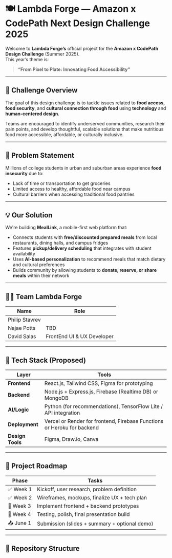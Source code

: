 # 🍽️ Lambda Forge — Amazon x CodePath Next Design Challenge 2025

Welcome to **Lambda Forge’s** official project for the **Amazon x CodePath Design Challenge** (Summer 2025).  
This year’s theme is:

> **“From Pixel to Plate: Innovating Food Accessibility”**

---

## 🧠 Challenge Overview
The goal of this design challenge is to tackle issues related to **food access, food security**, and **cultural connection through food** using **technology** and **human-centered design**.

Teams are encouraged to identify underserved communities, research their pain points, and develop thoughtful, scalable solutions that make nutritious food more accessible, affordable, or culturally inclusive.

---

## 🎯 Problem Statement

Millions of college students in urban and suburban areas experience **food insecurity** due to:
- Lack of time or transportation to get groceries
- Limited access to healthy, affordable food near campus
- Cultural barriers when accessing traditional food pantries

---

## 💡 Our Solution

We're building **MealLink**, a mobile-first web platform that:
- Connects students with **free/discounted prepared meals** from local restaurants, dining halls, and campus fridges  
- Features **pickup/delivery scheduling** that integrates with student availability  
- Uses **AI-based personalization** to recommend meals that match dietary and cultural preferences  
- Builds community by allowing students to **donate, reserve, or share meals** within their network

---

## 🧑‍💻 Team Lambda Forge

| Name | Role |
|------|------|
| Philip Stavrev | |
| Najae Potts | TBD |
| David Salas | FrontEnd UI & UX Developer |

---

## 🔨 Tech Stack (Proposed)

| Layer | Tools |
|-------|-------|
| **Frontend** | React.js, Tailwind CSS, Figma for prototyping |
| **Backend** | Node.js + Express.js, Firebase (Realtime DB) or MongoDB |
| **AI/Logic** | Python (for recommendations), TensorFlow Lite / API integration |
| **Deployment** | Vercel or Render for frontend, Firebase Functions or Heroku for backend |
| **Design Tools** | Figma, Draw.io, Canva |

---

## 🧭 Project Roadmap

| Phase | Tasks |
|-------|-------|
| ✅ Week 1 | Kickoff, user research, problem definition |
| ✅ Week 2 | Wireframes, mockups, finalize UX + tech plan |
| 🔄 Week 3 | Implement frontend + backend prototypes |
| 🔄 Week 4 | Testing, polish, final presentation build |
| 📤 June 1 | Submission (slides + summary + optional demo) |

---

## 📂 Repository Structure

